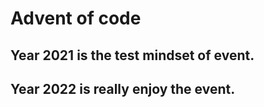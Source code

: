 # Advent of code

## Year 2021 is the test mindset of event.
## Year 2022 is really enjoy the event.
